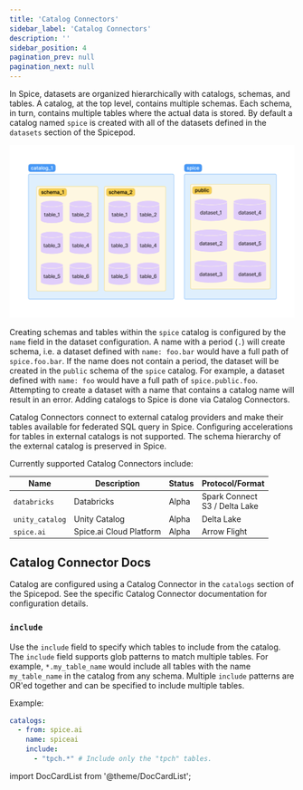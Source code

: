 ```yaml
---
title: 'Catalog Connectors'
sidebar_label: 'Catalog Connectors'
description: ''
sidebar_position: 4
pagination_prev: null
pagination_next: null
---
```


In Spice, datasets are organized hierarchically with catalogs, schemas, and tables. A catalog, at the top level, contains multiple schemas. Each schema, in turn, contains multiple tables where the actual data is stored. By default a catalog named `spice` is created with all of the datasets defined in the `datasets` section of the Spicepod.

<img src="/img/catalog-schema-table.png" />

Creating schemas and tables within the `spice` catalog is configured by the `name` field in the dataset configuration. A name with a period (`.`) will create schema, i.e. a dataset defined with `name: foo.bar` would have a full path of `spice.foo.bar`. If the name does not contain a period, the dataset will be created in the `public` schema of the `spice` catalog. For example, a dataset defined with `name: foo` would have a full path of `spice.public.foo`. Attempting to create a dataset with a name that contains a catalog name will result in an error. Adding catalogs to Spice is done via Catalog Connectors.

Catalog Connectors connect to external catalog providers and make their tables available for federated SQL query in Spice. Configuring accelerations for tables in external catalogs is not supported. The schema hierarchy of the external catalog is preserved in Spice.

Currently supported Catalog Connectors include:

| Name            | Description | Status | Protocol/Format                     | 
| --------------- | ----------- | ------ | ----------------------------------- |
| `databricks`    | Databricks  | Alpha  | Spark Connect <br/> S3 / Delta Lake | 
| `unity_catalog`    | Unity Catalog  | Alpha  | Delta Lake                          | 
| `spice.ai`       | Spice.ai Cloud Platform    | Alpha  | Arrow Flight                        |

## Catalog Connector Docs

Catalog are configured using a Catalog Connector in the `catalogs` section of the Spicepod. See the specific Catalog Connector documentation for configuration details.

### `include`

Use the `include` field to specify which tables to include from the catalog. The `include` field supports glob patterns to match multiple tables. For example, `*.my_table_name` would include all tables with the name `my_table_name` in the catalog from any schema. Multiple `include` patterns are OR'ed together and can be specified to include multiple tables.

Example:

```yaml
catalogs:
  - from: spice.ai
    name: spiceai
    include:
      - "tpch.*" # Include only the "tpch" tables.
```

import DocCardList from '@theme/DocCardList';

<DocCardList />
